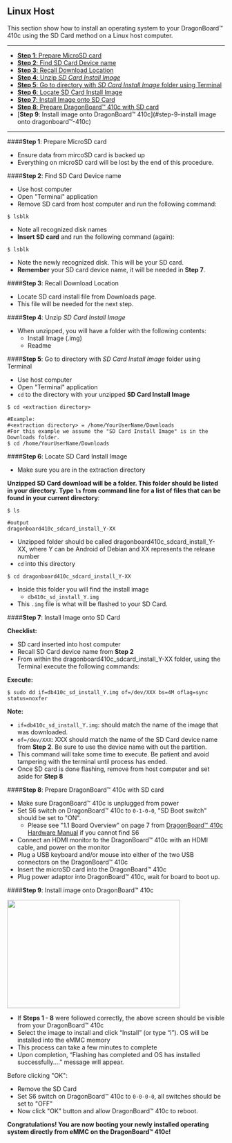 ## Linux Host

This section show how to install an operating system to your DragonBoard™ 410c using the SD Card method on a Linux host computer.
***

- [**Step 1**: Prepare MicroSD card](#step-1-prepare-microsd-card)
- [**Step 2**: Find SD Card Device name](#step-2-find-sd-card-device-name)
- [**Step 3**: Recall Download Location](#step-3-recall-download-location)
- [**Step 4**: Unzip _SD Card Install Image_](#step-4-unzip-sd-card-install-image_)
- [**Step 5**: Go to directory with _SD Card Install Image_ folder using Terminal](#step-5-go-to-directory-with-sd-card-install-image-folder-using-terminal)
- [**Step 6**: Locate SD Card Install Image](#step-6-locate-sd-card-install-image)
- [**Step 7**: Install Image onto SD Card](#step-7-install-image-onto-sd-card)
- [**Step 8**: Prepare DragonBoard™ 410c with SD card](#step-8-prepare-dragonBoard™-410c-with-sd-card)
- [**Step 9**: Install image onto DragonBoard™ 410c](#step-9-install image onto dragonboard™-410c)

***

####**Step 1**: Prepare MicroSD card

- Ensure data from mircoSD card is backed up
- Everything on microSD card will be lost by the end of this procedure.

####**Step 2**: Find SD Card Device name

- Use host computer
- Open "Terminal" application
- Remove SD card from host computer and run the following command:
```shell
$ lsblk
```
- Note all recognized disk names
- **Insert SD card** and run the following command (again):
```shell
$ lsblk
```
- Note the newly recognized disk. This will be your SD card.
- **Remember** your SD card device name, it will be needed in **Step 7**.

####**Step 3**: Recall Download Location

- Locate SD card install file from Downloads page.
- This file will be needed for the next step.

####**Step 4**: Unzip _SD Card Install Image_

- When unzipped, you will have a folder with the following contents:
   - Install Image (.img)
   - Readme

####**Step 5**: Go to directory with _SD Card Install Image_ folder using Terminal

- Use host computer
- Open "Terminal" application
- `cd` to the directory with your unzipped **SD Card Install Image**

```shell
$ cd <extraction directory>

#Example: 
#<extraction directory> = /home/YourUserName/Downloads
#For this example we assume the "SD Card Install Image" is in the Downloads folder.
$ cd /home/YourUserName/Downloads
```

####**Step 6**: Locate SD Card Install Image

- Make sure you are in the extraction directory

**Unzipped SD Card download will be a folder. This folder should be listed in your directory. Type `ls` from command line for a list of files that can be found in your current directory**:

```shell
$ ls

#output
dragonboard410c_sdcard_install_Y-XX
```

- Unzipped folder should be called dragonboard410c_sdcard_install_Y-XX, where Y can be Android of Debian and XX represents the release number
- `cd` into this directory

```shell
$ cd dragonboard410c_sdcard_install_Y-XX
```

- Inside this folder you will find the install image
   - `db410c_sd_install_Y.img`
- This `.img` file is what will be flashed to your SD Card.

####**Step 7**: Install Image onto SD Card

**Checklist:**

- SD card inserted into host computer
- Recall SD Card device name from **Step 2**
- From within the dragonboard410c_sdcard_install_Y-XX folder, using the Terminal execute the following commands:

**Execute:**

```shell
$ sudo dd if=db410c_sd_install_Y.img of=/dev/XXX bs=4M oflag=sync status=noxfer
```

**Note:**

- `if=db410c_sd_install_Y.img`: should match the name of the image that was downloaded.
- `of=/dev/XXX`: XXX should match the name of the SD Card device name from **Step 2**. Be sure to use the device name with out the partition.
- This command will take some time to execute. Be patient and avoid tampering with the terminal until process has ended.
- Once SD card is done flashing, remove from host computer and set aside for **Step 8**

####**Step 8**: Prepare DragonBoard™ 410c with SD card

- Make sure DragonBoard™ 410c is unplugged from power
- Set S6 switch on DragonBoard™ 410c to `0-1-0-0`, "SD Boot switch" should be set to "ON".
   - Please see "1.1 Board Overview" on page 7 from [DragonBoard™ 410c Hardware Manual](http://linaro.co/96b-hwm-db) if you cannot find S6
- Connect an HDMI monitor to the DragonBoard™ 410c with an HDMI cable, and power on the monitor
- Plug a USB keyboard and/or mouse into either of the two USB connectors on the DragonBoard™ 410c
- Insert the microSD card into the DragonBoard™ 410c
- Plug power adaptor into DragonBoard™ 410c, wait for board to boot up.

####**Step 9**: Install image onto DragonBoard™ 410c

<img src="http://i.imgur.com/F18wlgU.png" data-canonical-src="http://i.imgur.com/F18wlgU.png" width="400" height="250"/>

- If **Steps 1 - 8** were followed correctly, the above screen should be visible from your DragonBoard™ 410c
- Select the image to install and click “Install” (or type “i”). OS will be installed into the eMMC memory
- This process can take a few minutes to complete
- Upon completion, “Flashing has completed and OS has installed successfully....” message will appear.

Before clicking "OK":

- Remove the SD Card
- Set S6 switch on DragonBoard™ 410c to `0-0-0-0`, all switches should be set to "OFF"
- Now click "OK" button and allow DragonBoard™ 410c to reboot.

**Congratulations! You are now booting your newly installed operating system directly from eMMC on the DragonBoard™ 410c!**
